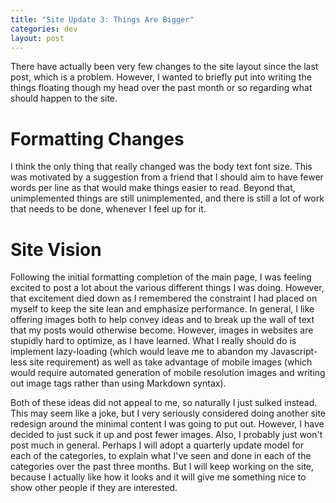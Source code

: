 ```yaml
---
title: "Site Update 3: Things Are Bigger"
categories: dev
layout: post
---
```

There have actually been very few changes to the site layout since the last post, which is a problem. However, I wanted to briefly put into writing the things floating though my head over the past month or so regarding what should happen to the site.

# Formatting Changes

I think the only thing that really changed was the body text font size. This was motivated by a suggestion from a friend that I should aim to have fewer words per line as that would make things easier to read. Beyond that, unimplemented things are still unimplemented, and there is still a lot of work that needs to be done, whenever I feel up for it.

# Site Vision

Following the initial formatting completion of the main page, I was feeling excited to post a lot about the various different things I was doing. However, that excitement died down as I remembered the constraint I had placed on myself to keep the site lean and emphasize performance. In general, I like offering images both to help convey ideas and to break up the wall of text that my posts would otherwise become. However, images in websites are stupidly hard to optimize, as I have learned. What I really should do is implement lazy-loading (which would leave me to abandon my Javascript-less site requirement) as well as take advantage of mobile images (which would require automated generation of mobile resolution images and writing out image tags rather than using Markdown syntax). 

Both of these ideas did not appeal to me, so naturally I just sulked instead. This may seem like a joke, but I very seriously considered doing another site redesign around the minimal content I was going to put out. However, I have decided to just suck it up and post fewer images. Also, I probably just won't post much in general. Perhaps I will adopt a quarterly update model for each of the categories, to explain what I've seen and done in each of the categories over the past three months. But I will keep working on the site, because I actually like how it looks and it will give me something nice to show other people if they are interested.
